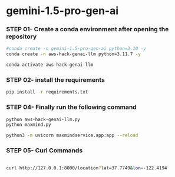 # gemini-1.5-pro-gen-ai

### STEP 01- Create a conda environment after opening the repository

```bash
#conda create -n gemini-1.5-pro-gen-ai python=3.10 -y
conda create -n aws-hack-genai-llm python=3.11.7 -y
```

```bash
conda activate aws-hack-genai-llm
```

### STEP 02- install the requirements
```bash
pip install -r requirements.txt
```

### STEP 04- Finally run the following command

```bash
python aws-hack-genai-llm.py
python maxmind.py

python3 -m uvicorn maxmindservice.app:app --reload

```
### STEP 05- Curl Commands 

```bash

curl http://127.0.0.1:8000/location?lat=37.7749&lon=-122.4194

```


